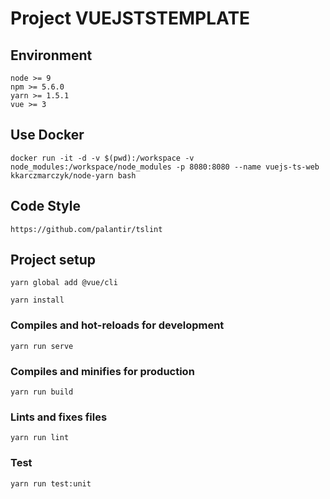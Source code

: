 # Project VUEJSTSTEMPLATE

## Environment

```
node >= 9
npm >= 5.6.0
yarn >= 1.5.1
vue >= 3
```

## Use Docker

```
docker run -it -d -v $(pwd):/workspace -v node_modules:/workspace/node_modules -p 8080:8080 --name vuejs-ts-web kkarczmarczyk/node-yarn bash
```

## Code Style

```
https://github.com/palantir/tslint
```

## Project setup
```
yarn global add @vue/cli

yarn install
```

### Compiles and hot-reloads for development
```
yarn run serve
```

### Compiles and minifies for production
```
yarn run build
```

### Lints and fixes files
```
yarn run lint
```

### Test

```
yarn run test:unit
```
